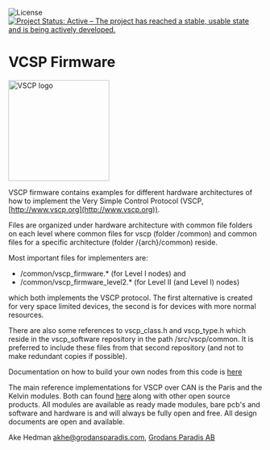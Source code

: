 ![License](https://img.shields.io/badge/license-MIT-blue.svg)
[![Project Status: Active – The project has reached a stable, usable state and is being actively developed.](https://www.repostatus.org/badges/latest/active.svg)](https://www.repostatus.org/#active)


# VCSP Firmware

<img src="http://vscp.org/images/logo.png" width="200px" alt="VSCP logo">

VSCP firmware contains examples for different hardware architectures of how to
implement the Very Simple Control Protocol (VSCP, [http://www.vscp.org](http://www.vscp.org)).

Files are organized under hardware architecture with common file folders on
each level where common files for vscp (folder /common) and common
files for a specific architecture (folder /{arch}/common) reside. 

Most important files for implementers are:

  * /common/vscp_firmware.* (for Level I nodes) and
  * /common/vscp_firmware_level2.* (for Level II (and Level I) nodes)

which both implements the VSCP protocol. The first alternative is created for very space limited devices, the second is for devices with more normal resources. 

There are also some references to
vscp_class.h and vscp_type.h which reside in the vscp_software repository
in the path /src/vscp/common. It is preferred to include these files from
that second repository (and not to make redundant copies if possible).

Documentation on how to build your own nodes from this code is [here](https://grodansparadis.gitbooks.io/vscp-firmware/) 


The main reference implementations for VSCP over CAN is the Paris and the Kelvin modules. Both can found [here](http://www.grodansparadis.com/products.html) along with other open source products. All modules are available as 
ready made modules, bare pcb's and software and hardware is and will always be fully open and free. All design documents are open and available.

Ake Hedman <akhe@grodansparadis.com>, <a href="http://www.grodansparadis.com">Grodans Paradis AB</a>

